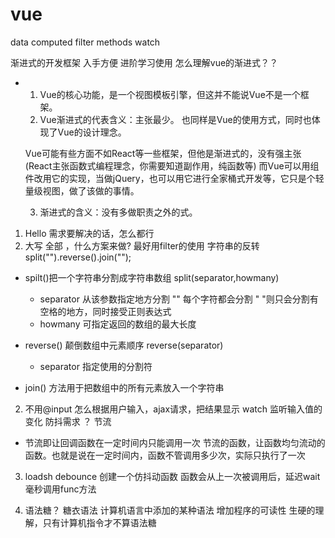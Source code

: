 # vue

data computed filter methods watch

渐进式的开发框架 入手方便 进阶学习使用
怎么理解vue的渐进式？？
+ 1. Vue的核心功能，是一个视图模板引擎，但这并不能说Vue不是一个框架。
  2. Vue渐进式的代表含义：主张最少。
  也同样是Vue的使用方式，同时也体现了Vue的设计理念。

  Vue可能有些方面不如React等一些框架，但他是渐进式的，没有强主张(React主张函数式编程理念，你需要知道副作用，纯函数等)
  而Vue可以用组件改用它的实现，当做jQuery，也可以用它进行全家桶式开发等，它只是个轻量级视图，做了该做的事情。

  3. 渐进式的含义：没有多做职责之外的式。


1. Hello
  需求要解决的话，怎么都行
  1. 大写 全部 ，什么方案来做?
  最好用filter的使用 
  字符串的反转
  split("").reverse().join("");
  - spilt()把一个字符串分割成字符串数组 split(separator,howmany)
    - separator 从该参数指定地方分割 "" 每个字符都会分割 " "则只会分割有空格的地方，同时接受正则表达式 
    - howmany 可指定返回的数组的最大长度
  
  - reverse() 颠倒数组中元素顺序 reverse(separator)
    - separator 指定使用的分割符
  
  - join() 方法用于把数组中的所有元素放入一个字符串
2. 不用@input 怎么根据用户输入，ajax请求，把结果显示
  watch 监听输入值的变化
  防抖需求 ？ 节流
 - 节流即让回调函数在一定时间内只能调用一次
  节流的函数，让函数均匀流动的函数。也就是说在一定时间内，函数不管调用多少次，实际只执行了一次


3. loadsh 
  debounce 创建一个仿抖动函数 函数会从上一次被调用后，延迟wait毫秒调用func方法

4. 语法糖？
  糖衣语法 计算机语言中添加的某种语法 增加程序的可读性
  生硬的理解，只有计算机指令才不算语法糖

